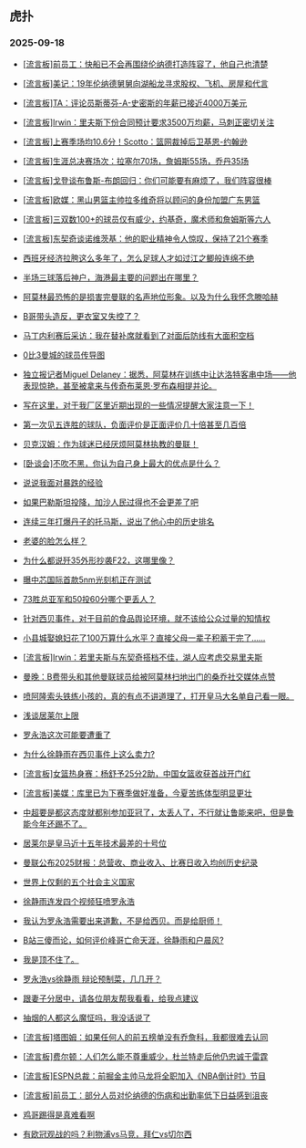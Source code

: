 ## 虎扑 
### 2025-09-18

+ [[流言板]前员工：快船已不会再围绕伦纳德打造阵容了，他自己也清楚](https://bbs.hupu.com/634849645.html)

+ [[流言板]美记：19年伦纳德舅舅向湖船龙寻求股权、飞机、房屋和代言](https://bbs.hupu.com/634849553.html)

+ [[流言板]TA：评论员斯蒂芬-A-史密斯的年薪已接近4000万美元](https://bbs.hupu.com/634849338.html)

+ [[流言板]Irwin：里夫斯下份合同预计要求3500万均薪，马刺正密切关注](https://bbs.hupu.com/634849981.html)

+ [[流言板]上赛季场均10.6分！Scotto：篮网裁掉后卫基恩-约翰逊](https://bbs.hupu.com/634849492.html)

+ [[流言板]生涯总决赛场次：拉塞尔70场，詹姆斯55场，乔丹35场](https://bbs.hupu.com/634848394.html)

+ [[流言板]戈登谈布鲁斯-布朗回归：你们可能要有麻烦了，我们阵容很棒](https://bbs.hupu.com/634849107.html)

+ [[流言板]欧媒：黑山男篮主帅拉多维奇将以顾问的身份加盟广东男篮](https://bbs.hupu.com/634847293.html)

+ [[流言板]三双数100+的球员仅有威少，约基奇，魔术师和詹姆斯等六人](https://bbs.hupu.com/634848715.html)

+ [[流言板]东契奇谈诺维茨基：他的职业精神令人惊叹，保持了21个赛季](https://bbs.hupu.com/634849589.html)

+ [西班牙经济拉胯这么多年了，怎么足球人才如过江之鲫般连绵不绝](https://bbs.hupu.com/634844467.html)

+ [半场三球落后神户，海港最主要的问题出在哪里？](https://bbs.hupu.com/634848837.html)

+ [阿莫林最恐怖的是损害完曼联的名声地位形象。以及为什么我怀念滕哈赫](https://bbs.hupu.com/634846526.html)

+ [B哥带头造反，更衣室又失控了？](https://bbs.hupu.com/634844715.html)

+ [马丁内利赛后采访：我在替补席就看到了对面后防线有大面积空档](https://bbs.hupu.com/634844098.html)

+ [0比3曼城的球员传导图](https://bbs.hupu.com/634844044.html)

+ [独立报记者Miguel Delaney：据悉，阿莫林在训练中让达洛特客串中场——他表现惊艳，甚至被拿来与传奇布莱恩·罗布森相提并论。](https://bbs.hupu.com/634845577.html)

+ [写在这里，对于我厂区里近期出现的一些情况提醒大家注意一下！](https://bbs.hupu.com/634846411.html)

+ [第一次见五连胜的球队，负面评价是正面评价几十倍甚至几百倍](https://bbs.hupu.com/634848670.html)

+ [贝克汉姆：作为球迷已经厌烦阿莫林执教的曼联！](https://bbs.hupu.com/634845206.html)

+ [[卧谈会]不吹不黑，你认为自己身上最大的优点是什么？](https://bbs.hupu.com/634848647.html)

+ [说说我面对暴跌的经验](https://bbs.hupu.com/634847532.html)

+ [如果巴勒斯坦投降，加沙人民过得也不会更差了吧](https://bbs.hupu.com/634848474.html)

+ [连续三年打爆丹子的托马斯，说出了他心中的历史排名](https://bbs.hupu.com/634848107.html)

+ [老婆的脸怎么样？](https://bbs.hupu.com/634847381.html)

+ [为什么都说歼35外形抄袭F22，这哪里像？](https://bbs.hupu.com/634848159.html)

+ [曝中芯国际首款5nm光刻机正在测试](https://bbs.hupu.com/634848659.html)

+ [73胜总亚军和50投60分哪个更丢人？](https://bbs.hupu.com/634847057.html)

+ [针对西贝事件，对于目前的食品舆论环境，就不该给公众过量的知情权](https://bbs.hupu.com/634848655.html)

+ [小县城娶媳妇花了100万算什么水平？直接父母一辈子积蓄干完了……](https://bbs.hupu.com/634848315.html)

+ [[流言板]Irwin：若里夫斯与东契奇搭档不佳，湖人应考虑交易里夫斯](https://bbs.hupu.com/634850082.html)

+ [曼晚：B费带头和其他曼联球员给被阿莫林扫地出门的桑乔社交媒体点赞](https://bbs.hupu.com/634848497.html)

+ [喷阿隆索头铁练小孩的，真的有点不讲道理了，打开皇马大名单自己看一眼。](https://bbs.hupu.com/634844376.html)

+ [浅谈居莱尔上限](https://bbs.hupu.com/634845271.html)

+ [罗永浩这次可能要遭重了](https://bbs.hupu.com/634849709.html)

+ [为什么徐静雨在西贝事件上这么卖力?](https://bbs.hupu.com/634849670.html)

+ [[流言板]女篮热身赛：杨舒予25分2助，中国女篮收获首战开门红](https://bbs.hupu.com/634848863.html)

+ [[流言板]美媒：库里已为下赛季做好准备，今夏苦练体型明显更壮](https://bbs.hupu.com/634849218.html)

+ [中超要是都这态度就都别参加亚冠了，太丢人了，不行就让鲁能来吧，但是鲁能今年还踢不了。](https://bbs.hupu.com/634848616.html)

+ [居莱尔是皇马近十五年技术最差的十号位](https://bbs.hupu.com/634847715.html)

+ [曼联公布2025财报：总营收、商业收入、比赛日收入均创历史纪录](https://bbs.hupu.com/634847592.html)

+ [世界上仅剩的五个社会主义国家](https://bbs.hupu.com/634849484.html)

+ [徐静雨连发四个视频狂喷罗永浩](https://bbs.hupu.com/634850739.html)

+ [我认为罗永浩需要出来道歉，不是给西贝。而是给厨师！](https://bbs.hupu.com/634850221.html)

+ [B站三傻而论，如何评价峰哥亡命天涯，徐静雨和户晨风?](https://bbs.hupu.com/634849752.html)

+ [我是顶不住了。](https://bbs.hupu.com/634850597.html)

+ [罗永浩vs徐静雨 辩论预制菜，几几开？](https://bbs.hupu.com/634849613.html)

+ [跟妻子分居中，请各位朋友帮我看看，给我点建议](https://bbs.hupu.com/634849700.html)

+ [抽烟的人都这么魔怔吗，我没话说了](https://bbs.hupu.com/634850093.html)

+ [[流言板]塔图姆：如果任何人的前五榜单没有乔詹科，我都很难去认同](https://bbs.hupu.com/634850774.html)

+ [[流言板]费尔顿：人们怎么能不尊重威少，杜兰特走后他仍忠诚于雷霆](https://bbs.hupu.com/634849951.html)

+ [[流言板]ESPN总裁：前掘金主帅马龙将全职加入《NBA倒计时》节目](https://bbs.hupu.com/634850170.html)

+ [[流言板]前员工：部分人员对伦纳德的伤病和出勤率低下日益感到沮丧](https://bbs.hupu.com/634850156.html)

+ [鸡哥踢得是真难看啊](https://bbs.hupu.com/634851002.html)

+ [有欧冠观战的吗？利物浦vs马竞，拜仁vs切尔西](https://bbs.hupu.com/634850883.html)

